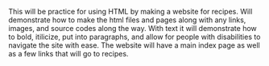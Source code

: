 This will be practice for using HTML by making a website for recipes.
Will demonstrate how to make the html files and pages along with any links, images, and source codes along the way. With text it will demonstrate how to bold, itilicize, put into paragraphs, and allow for people with disabilities to navigate the site with ease.
The website will have a main index page as well as a few links that will go to recipes.
